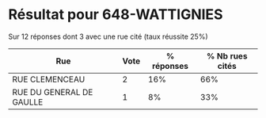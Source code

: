 # Résultat pour 648-WATTIGNIES

Sur 12 réponses dont 3 avec une rue cité (taux réussite 25%)

| Rue | Vote | % réponses | % Nb rues cités|
|-----|------|------------|----------------|
| RUE CLEMENCEAU | 2 | 16% | 66%|
| RUE DU GENERAL DE GAULLE | 1 | 8% | 33%|
